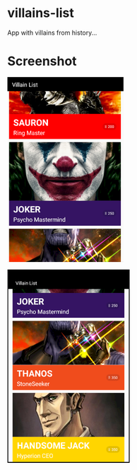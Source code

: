 # villains-list
App with villains from history...

# Screenshot

![](pictures/villain-list.png)  

![](pictures/villain-list2.png)
